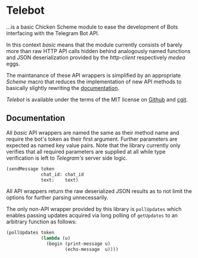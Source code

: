 # Telebot

…is a basic Chicken Scheme module to ease the development of Bots interfacing with the Telegram Bot API.

In this context _basic_ means that the module currently consists of barely more than raw HTTP API calls hidden behind analogously named functions and JSON deserialization provided by the _http-client_ respectively _medea_ eggs.

The maintanance of these API wrappers is simplified by an appropriate _Scheme_ macro that reduces the implementation of new API methods to basically slightly rewriting the [documentation].

_Telebot_ is available under the terms of the MIT license on [Github] and [cgit].

## Documentation

All _basic_ API wrappers are named the same as their method name and require the bot's token as their first argument. Further parameters are expected as named key value pairs. Note that the library currently only verifies that all required parameters are supplied at all while type verification is left to _Telegram's_ server side logic.

```lisp
(sendMessage token
             chat_id: chat_id
             text:    text)
```

All API wrappers return the raw deserialized JSON results as to not limit the options for further parsing unnecessarily.

The only non-API wrapper provided by this library is `pollUpdates` which enables passing updates acquired via long polling of `getUpdates` to an arbitrary function as follows:

```lisp
(pollUpdates token
             (lambda (u)
               (begin (print-message u)
                      (echo-message  u))))
```

[documentation]: https://core.telegram.org/bots/api
[Github]: https://github.com/KnairdA/telebot/
[cgit]: https://code.kummerlaender.eu/Telebot/
